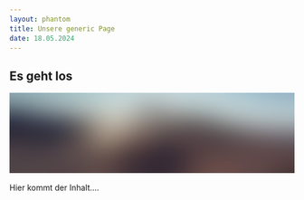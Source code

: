 ```yaml
---
layout: phantom
title: Unsere generic Page
date: 18.05.2024
---
```


## Es geht los

<span class="image main"><img src="images/pic13.jpg" alt="" /></span>

Hier kommt der Inhalt....
